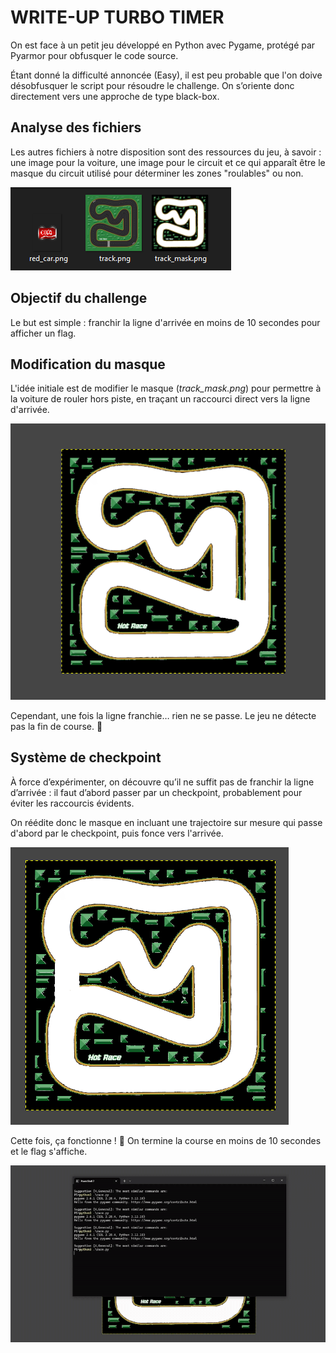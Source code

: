 # WRITE-UP TURBO TIMER

On est face à un petit jeu développé en Python avec Pygame, protégé par Pyarmor pour obfusquer le code source.

Étant donné la difficulté annoncée (Easy), il est peu probable que l'on doive désobfusquer le script pour résoudre le challenge. 
On s’oriente donc directement vers une approche de type black-box.

## Analyse des fichiers

Les autres fichiers à notre disposition sont des ressources du jeu, à savoir : une image pour la voiture, une image pour le circuit et ce qui apparaît être le masque du circuit utilisé pour déterminer les zones "roulables" ou non.

![assets-given](./wu/assets-given.png)

## Objectif du challenge

Le but est simple : franchir la ligne d'arrivée en moins de 10 secondes pour afficher un flag.

## Modification du masque

L'idée initiale est de modifier le masque (*track_mask.png*) pour permettre à la voiture de rouler hors piste, en traçant un raccourci direct vers la ligne d'arrivée.

![edited-mask-1](./wu/edited-mask-1.png)

Cependant, une fois la ligne franchie… rien ne se passe. Le jeu ne détecte pas la fin de course. 🤔

## Système de checkpoint

À force d’expérimenter, on découvre qu’il ne suffit pas de franchir la ligne d’arrivée : il faut d’abord passer par un checkpoint, probablement pour éviter les raccourcis évidents.

On réédite donc le masque en incluant une trajectoire sur mesure qui passe d'abord par le checkpoint, puis fonce vers l'arrivée.

![edited-mask-2](./wu/edited-mask-2.png)

Cette fois, ça fonctionne ! 🎉
On termine la course en moins de 10 secondes et le flag s'affiche.

![solved](./wu/solved-gif.gif)
